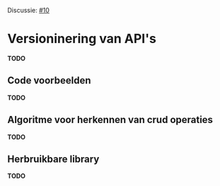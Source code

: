 Discussie: [#10](https://github.com/pietercolpaert/generieke-hypermedia-api/issues/10)

# Versioninering van API's

__TODO__

## Code voorbeelden

__TODO__

## Algoritme voor herkennen van crud operaties

__TODO__

## Herbruikbare library

__TODO__